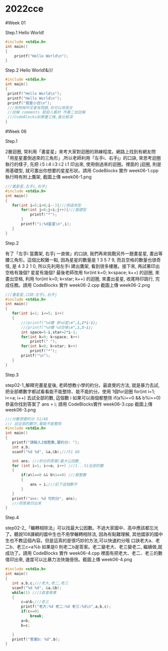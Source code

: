 # 2022cce
#Week 01

Step.1
Hello World!
```cpp
#include <stdio.h>
int main()
{
    printf("Hello World\n");
}
```
Step.2
Hello World!&///
```cpp
#include <stdio.h>
int main()
{
 printf("Hello World\n");
 printf("Hello World\n");
 printf("我是小白\n");
 ///有時候中文會有問題,你可以用英文
 //註解 comments 是給人看的 作業二加註解
 ///CodeBlocks如果畫三條,會比較深
}
```
#Week 06

Step.1

 2層迴圈, 常利用「畫星星」來考大家對迴圈的熟練程度。網路上找到有網友問「用星星畫倒過來的三角形」,所以老師利用「左手i、右手j」的口訣, 來思考迴圈執行的樣子, 先把 i:5 i:4 i:3 i:2 i:1 印出來, 使用倒過來的迴圈。裡面的 j迴圈, 則是用基礎型, 就可畫出你想要的星星形狀。請用 CodeBlocks 實作 week06-1.cpp 執行時有附上鷹架, 截圖上傳 week06-1.png
 ```cpp
 ///畫星星,左手i,右手j
#include <stdio.h>
int main()
{
    for(int i=5;i>0;i--){///倒過來型
        for(int j=0;j<i;j++){///基礎型
            printf("*");
        }
        printf("i:%d星星\n",i);
    }
}

 ```
 Step.2
 
 有了「左手i 當鷹架, 右手j 一直做」的口訣, 我們再來挑戰另外一題畫星星, 畫出等腰三角形。這個比較難一點, 因為星星的數量是 1 3 5 7 9, 而且空格的數量也很奇怪, 是 4 3 2 1 0, 所以先利用左手i 建出鷹架, 看到很多樓層。接下來, 再試著印出空格有幾個? 星星有幾個? 最後老師改用 for(int k=0; k<space; k++) 的迴圈, 來畫出空格, 利用 for(int k=0; k<star; k++) 的迴圈, 來畫出星星, 收尾時印跳行, 完成任務。請用 CodeBlocks 實作 week06-2.cpp 截圖上傳 week06-2.png
 ```cpp
 ///畫星星,口訣:左手i,右手j
#include <stdio.h>
int main()
{
    for(int i=1; i<=5; i++)
    {
        ///printf("%d樓 有%d星\n",i,2*i-1);
        ///printf("%d樓 %d空格\n",i,5-i);
        int space=5-i,star=2*i-1;
        for(int k=0; k<space; k++)
            printf(" ");
        for(int k=0; k<star; k++)
            printf("*");
        printf("\n");
    }
}

 ```
 Step.3
 
 step02-1_解釋完畫星星後, 老師想教小學的約分。最直覺的方法, 就是暴力去試,把全部皫數字都試看看能不能整除、能不能約分。使用 1個for迴圈 for(int i=1; i<=a; i++) 去試全部的數, 這個數 i 如果可以兩個都整除 if(a%i==0 && b%i==0) 恭喜你找到答案了 ans = i; 請用 CodeBlocks實作 week06-3.cpp 截圖上傳 week06-3.png
 ```cpp
///分數想要約分 51/68
/// 試全部的數字,看能不能整除
#include <stdio.h>
int main()
{
    printf("請輸入2個整數,要約分: ");
    int a,b;
    scanf("%d %d", &a,&b);///51 68

    int ans; ///約分的答案(最大公因數_
    for (int i=1; i<=a; i++) ///1...51全部的數
    {
        if(a%1==0 && b%1==0) ///都整數
        {
            ans = i;///記下這個數字
        }
    }
    printf("ans: %d 可約分", ans);
    ///把答案印出來
}
 ```
 Step.4
 
 step02-2_「輾轉相除法」可以找最大公因數。不過大家國中、高中應該都忘光了。聽說108課綱的國中生也不用學輾轉相除法, 因為有點難理解, 其他國家的國中生也不教這個內容。但是這真的是很巧妙的方法,可以快速約分哦 口訣老大a、老二b、老三c=a%b 如果是0 則老二b是答案。老二變老大、老三變老二, 繼續做,就成功了。請用 CodeBlocks 實作 week06-4.cpp 裡面有把老大、老二、老三的數值印出來, 速度可以比暴力法快幾億倍。截圖上傳 week06-4.png
 ```cpp
 #include <stdio.h>
int main()
{
    int a,b,c;///老大,老二,老三
    scanf("%d %d", &a,&b);
    while(1) ///1直會做事
    {
        c=a%b;///老三
        printf("老大:%d 老二:%d 老三:%d\n",a,b,c);
        if(c==0)
            break;
        a=b;
        b=c;

    }
    printf("答案b: %d",b);
}
 ```
